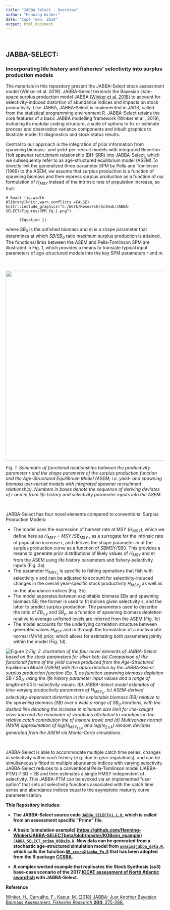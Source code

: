 ```yaml
---
title: "JABBA Select - Overview"
author: "Henning Winker"
date: "Cape Town, 2019"
output: html_document
---
```


<br />

## JABBA-SELECT:
### Incorporating life history and fisheries’ selectivity into surplus production models
The materials in this repository present the JABBA-Select stock assessment model (Winker et al. 2019). JABBA-Select textends the Bayesian state-space surplus production model JABBA [(Winker et al. 2018)](https://www.sciencedirect.com/science/article/pii/S0165783618300845) to account for selectivity-induced distortion of abundance indices and impacts on stock productivity. Like JABBA, JABBA-Select is implemented in JAGS, called from the statistical programming environment R. JABBA-Select retains the core features of a basic JABBA modelling framework (Winker et al., 2018), including its modular coding structure, a suite of options to fix or estimate process and observation variance components and inbuilt graphics to illustrate model fit diagnostics and stock status results. 

Central to our approach is the integration of prior information from spawning biomass- and yield-per-recruit models with integrated Beverton-Holt spawner recruitment relationship (BH-SRR) into JABBA-Select, which we subsequently refer to as age-structured equilibrium model (ASEM).To directly link the generalized three parameter SPM by Pella and Tomlinson (1969) to the ASEM, we assume that surplus production is a function of spawning biomass and then express surplus production as a function of our formulation of <i>H<sub>MSY</sub></i> instead of the intrinsic rate of population increase, so that:    

```{r, fig.width = 4, echo = FALSE}
# Small fig.width
#library(knitr,warn.conflicts =FALSE)
knitr::include_graphics("C:/Work/Research/GitHub/JABBA-SELECT/Figures/SPM_Eq.1.png")

```
          (Equation 1)

where <i>SB<sub>0</sub></i> is the unfished biomass and m is a shape parameter that determines at which <i>SB/SB<sub>0</sub></i> ratio maximum surplus production is attained. The functional links between the ASEM and Pella-Tomlinson SPM are illustrated in Fig. 1, which provides a means to translate typical input parameters of age-structured models into the key SPM parameters <i>r</i> and <i>m</i>. 

<br />
<br />

<img src="C:/Work/Research/GitHub/JABBA-SELECTbeta/Figures/Fig2_schematic.PNG" width="600">

<i> Fig. 1. Schematic of functional relationships between the productivity parameter r and the shape parameter of the surplus production function and the Age-Structured Equilibrium Model (ASEM; i.e. yield- and spawning biomass-per-recruit models with integrated spawner recruitment relationship). Numbers in boxes denote the sequence of deriving deviates of r and m from life history and selectivity parameter inputs into the ASEM. </i>

<br />

JABBA-Select has four novel elements compared to conventional Surplus Production Models:

+ The model uses the expression of harvest rate at MSY (<i>H<sub>MSY</sub></i>), which we define here as <i>H<sub>MSY</sub> = MSY /SB<sub>MSY</sub> </i>, as a surrogate for the intrinsic rate of population increase <i>r</i>, and derives the shape parameter <i>m</i> of the surplus production curve as a function of SBMSY/SB0. This provides a means to generate prior distributions of likely values of <i>H<sub>MSY</sub></i> and <i>m</i> from the ASEM using life history parameters and fishery-selectivity inputs (Fig. 2a)
+ The parameter H<sub>MSY<sub>s</sub></sub> is specific to fishing operations that fish with selectivity <i>s</i> and can be adjusted to account for selectivity-induced changes in the overall year-specific stock productivity <i>H<sub>MSY<sub>y</sub></sub></i> as well as on the abundance indices (Fig. 3b).
+ The model separates between exploitable biomass EBs and spawning biomass SB; the former is used to fit indices given selectivity s, and the latter to predict surplus production. The parameters used to describe the ratio of <i>EB<sub>s,y</sub></i> and <i>SB<sub>y</sub></i>, as a function of spawning biomass depletion relative to average unfished levels are inferred from the ASEM (Fig. 1c)
+ The model accounts for the underlying correlation structure between generated values <i>H<sub>MSY</sub></i> and <i>m</i> through the formulation of a multivariate normal (MVN) prior, which allows for estimating both parameters jointly within the model (Fig. 1d).   

![Figure 2](C:/Work/Research/GitHub/JABBA-SELECTbeta/Figures/Fig1_4elements.png)
<i> Fig. 2.  Illustration of the four novel elements of JABBA-Select based on the stock parameters for silver kob: (a) Comparison of the functional forms of the yield curves produced from the Age-Structured Equilibrium Model (ASEM) with the approximation by the JABBA-Select surplus production function (Eq. 1) as function spawning biomass depletion SB / SB<sub>0</sub>, using the life history parameter input values and a range of length-at-50%-selectivity values; (b) JABBA-Select model estimates  of time-varying productivity parameters of H<sub>MSY<sub>y</sub></sub>, (c) ASEM-derived selectivity-dependent distortion in the exploitable biomass (EB) relative to the spawning biomass (SB) over a wide a range of SB<sub>0</sub> iterations, with the dashed line denoting the increase in minimum size limit for line-caught silver kob and the remainder of variations attributed to variations in the relative catch contribution the of inshore trawl; and (d) Multivariate normal (MVN) approximation of log⁡(H<sub>MSY<sub>f,s,k</sub></sub> and log(m<sub>f,s,k</sub>) random deviates generated from the ASEM via Monte-Carlo simulations </i>.

<br />

JABBA-Select is able to accommodate multiple catch time series, changes in selectivity within each fishery (e.g. due to gear
regulations), and can be simultaneously fitted to multiple abundance indices with varying selectivity. JABBA-Select reduces to a conventional Pella-Tomlinson model (JABBA-PTM) if SB = EB and then estimates a single HMSY independent of selectivity. This JABBA-PTM can be evoked via an implemented “user option” that sets all selectivity functions associated with the catch time series and abundance indices equal to the asymptotic maturity curve parameterization.



<b> This Repository includes:

+ The JABBA-Select source code [`JABBA_SELECTv1.1.R`](https://github.com/JABBAmodel/JABBA-SELECT/blob/master/JABBA_SELECTv1.2beta.R), which is called from an assessment specific "Prime" file.

+ A basic [simulation example] (https://github.com/Henning-Winker/JABBA-SELECTbeta/blob/master/KOBsim_example) [`JABBA_SELECT_prime_KOBsim.R`](https://github.com/Henning-Winker/JABBA-SELECTbeta/blob/master/KOBsim_example/JABBA_SELECT_prime_KOBsim.R). New data can be generated from a stochastic age-structured simulation model from  [`asmsim2jabba_data.R`](https://github.com/Henning-Winker/JABBA-SELECTbeta/blob/master/KOBsim_example/asmsim2jabba_data.R), which calls the function [`OM_ccsra2jabba_Fn.R`](https://github.com/Henning-Winker/JABBA-SELECTbeta/blob/master/KOBsim_example/OM_ccsra2jabba_Fn.R) that has been adopted from the R package [CCSRA](https://github.com/James-Thorson/CCSRA).

+ A complex worked example that replicates the Stock Synthesis (ss3) base-case scenario of the 2017 [ICCAT assessment of North Atlantic swordfish](https://www.iccat.int/Documents/Meetings/Docs/2017_ATL_SWO_ASS_REP_ENG.pdf) with JABBA-Select.   

</b>


**Reference**

[Winker, H., Carvalho, F., Kapur, M. (2018) <U>JABBA: Just Another Bayesian Biomass Assessment.</U> *Fisheries Research* **204**: 275-288.](https://www.sciencedirect.com/science/article/pii/S0165783618300845)   

